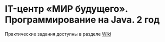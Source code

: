 # IT-центр «МИР будущего». Программирование на Java. 2 год

Практические задания доступны в разделе [Wiki](../../wiki)

